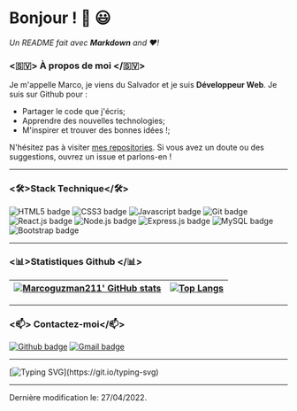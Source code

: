 # Bonjour ! 👋 😃
 
*Un README fait avec **Markdown** and ♥!*

### <🇸🇻> À propos de moi </🇸🇻>

Je m'appelle Marco, je viens du Salvador et je suis **Développeur Web**. Je suis sur Github pour :
- Partager le code que j'écris;
- Apprendre des nouvelles technologies;
- M'inspirer et trouver des bonnes idées !;

N'hésitez pas à visiter [mes repositories](https://github.com/Marcoguzman211?tab=repositories). Si vous avez un doute ou des suggestions, ouvrez un issue et parlons-en !

---

### <🛠>Stack Technique</🛠>

![HTML5 badge](https://img.shields.io/badge/HTML5-E34F26?style=for-the-badge&logo=html5&logoColor=white) ![CSS3 badge](https://img.shields.io/badge/CSS3-1572B6?style=for-the-badge&logo=css3&logoColor=white) ![Javascript badge](https://img.shields.io/badge/JavaScript-F7DF1E?style=for-the-badge&logo=javascript&logoColor=black) ![Git badge](https://img.shields.io/badge/GIT-F05032?style=for-the-badge&logo=git&logoColor=white) ![React.js badge](https://img.shields.io/badge/React-20232A?style=for-the-badge&logo=react&logoColor=61DAFB) ![Node.js badge](https://img.shields.io/badge/Node.js-43853D?style=for-the-badge&logo=node.js&logoColor=white) ![Express.js badge](https://img.shields.io/badge/Express.js-404D59?style=for-the-badge) ![MySQL badge](	https://img.shields.io/badge/MySQL-00000F?style=for-the-badge&logo=mysql&logoColor=white) ![Bootstrap badge](https://img.shields.io/badge/Bootstrap-563D7C?style=for-the-badge&logo=bootstrap&logoColor=white)

---

### <📊>Statistiques Github </📊>


[![Marcoguzman211' GitHub stats](https://github-readme-stats.vercel.app/api?username=Marcoguzman211&show_icons=true&theme=dark&text_color=fff&border_color=79ff97&hide_title=true)](https://github.com/Marcoguzman211) | [![Top Langs](https://github-readme-stats.vercel.app/api/top-langs/?username=Marcoguzman211&theme=dark&text_color=fff&border_color=79ff97&layout=compact)](https://github.com/Marcoguzman211) 
| ----------- | ------------ |

---

### <📫> Contactez-moi</📫>

[![Github badge](https://img.shields.io/badge/Marcoguzman211-100000?style=for-the-badge&logo=github&logoColor=white)](https://github.com/Marcoguzman211) [![Gmail badge](https://img.shields.io/badge/marcoguzman@kiratech.fr-c5221f?style=for-the-badge&logo=gmail&logoColor=white)](mailto:marcoguzman@kiratech.fr)

---

[![Typing SVG](https://readme-typing-svg.herokuapp.com?font=Ralleway&size=23&duration=14000&color=80D66B&multiline=true&width=900&height=70&lines=A+blanket+attempt+to+avoid+mistakes+is+the+biggest+mistake+of+all.)](https://git.io/typing-svg)

------

Dernière modification le: 27/04/2022.
